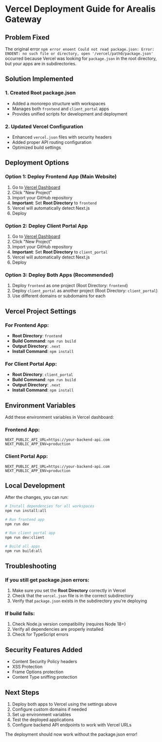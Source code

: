 # Vercel Deployment Guide for Arealis Gateway

## Problem Fixed
The original error `npm error enoent Could not read package.json: Error: ENOENT: no such file or directory, open '/vercel/path0/package.json'` occurred because Vercel was looking for `package.json` in the root directory, but your apps are in subdirectories.

## Solution Implemented

### 1. Created Root package.json
- Added a monorepo structure with workspaces
- Manages both `frontend` and `client_portal` apps
- Provides unified scripts for development and deployment

### 2. Updated Vercel Configuration
- Enhanced `vercel.json` files with security headers
- Added proper API routing configuration
- Optimized build settings

## Deployment Options

### Option 1: Deploy Frontend App (Main Website)
1. Go to [Vercel Dashboard](https://vercel.com/dashboard)
2. Click "New Project"
3. Import your GitHub repository
4. **Important**: Set **Root Directory** to `frontend`
5. Vercel will automatically detect Next.js
6. Deploy

### Option 2: Deploy Client Portal App
1. Go to [Vercel Dashboard](https://vercel.com/dashboard)
2. Click "New Project"
3. Import your GitHub repository
4. **Important**: Set **Root Directory** to `client_portal`
5. Vercel will automatically detect Next.js
6. Deploy

### Option 3: Deploy Both Apps (Recommended)
1. Deploy `frontend` as one project (Root Directory: `frontend`)
2. Deploy `client_portal` as another project (Root Directory: `client_portal`)
3. Use different domains or subdomains for each

## Vercel Project Settings

### For Frontend App:
- **Root Directory**: `frontend`
- **Build Command**: `npm run build`
- **Output Directory**: `.next`
- **Install Command**: `npm install`

### For Client Portal App:
- **Root Directory**: `client_portal`
- **Build Command**: `npm run build`
- **Output Directory**: `.next`
- **Install Command**: `npm install`

## Environment Variables

Add these environment variables in Vercel dashboard:

### Frontend App:
```
NEXT_PUBLIC_API_URL=https://your-backend-api.com
NEXT_PUBLIC_APP_ENV=production
```

### Client Portal App:
```
NEXT_PUBLIC_API_URL=https://your-backend-api.com
NEXT_PUBLIC_APP_ENV=production
```

## Local Development

After the changes, you can run:

```bash
# Install dependencies for all workspaces
npm run install:all

# Run frontend app
npm run dev

# Run client portal app
npm run dev:client

# Build all apps
npm run build:all
```

## Troubleshooting

### If you still get package.json errors:
1. Make sure you set the **Root Directory** correctly in Vercel
2. Check that the `vercel.json` file is in the correct subdirectory
3. Verify that `package.json` exists in the subdirectory you're deploying

### If build fails:
1. Check Node.js version compatibility (requires Node 18+)
2. Verify all dependencies are properly installed
3. Check for TypeScript errors

## Security Features Added

- Content Security Policy headers
- XSS Protection
- Frame Options protection
- Content Type sniffing protection

## Next Steps

1. Deploy both apps to Vercel using the settings above
2. Configure custom domains if needed
3. Set up environment variables
4. Test the deployed applications
5. Configure backend API endpoints to work with Vercel URLs

The deployment should now work without the package.json error!
